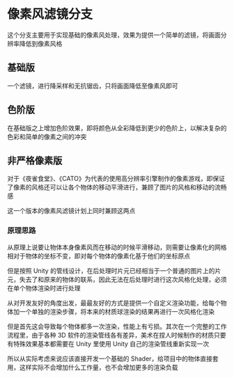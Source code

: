 # 像素风滤镜分支

这个分支主要用于实现基础的像素风处理，效果为提供一个简单的滤镜，将画面分辨率降低到像素风格


## 基础版

一个滤镜，进行降采样和无抗锯齿，只将画面降低至像素风即可


## 色阶版

在基础版之上增加色阶效果，即将颜色从全彩降低到更少的色阶上，以解决复杂的色彩和简单的像素之间的冲突


## 非严格像素版

对于《夜雀食堂》、《CATO》为代表的使用高分辨率引擎制作的像素游戏，即保证了像素的风格还可以让各个物体的移动平滑进行，兼顾了图片的风格和移动的流畅感

这一个版本的像素风滤镜计划上同时兼顾这两点


### 原理思路

从原理上说要让物体本身像素风而在移动的时候平滑移动，则需要让像素化的网格相对于物体的坐标不变，即对每个物体的像素化基于他们的坐标原点

但是按照 Unity 的管线设计，在后处理时片元已经相当于一个普通的图片上的片元，失去了和原来的物体的联系，因此无法在后处理时进行这次风格化处理，必须在单个物体渲染时进行处理

从对开发友好的角度出发，最最友好的方式是提供一个自定义渲染功能，给每个物体加一个单独的渲染步骤，将本来的材质球渲染的结果再进行一次风格化渲染

但是首先这会导致每个物体都多一次渲染，性能上有亏损。其次在一个完整的工作流程里，由于各种 3D 软件的渲染管线各有差异，美术在捏人时候制作的材质只要有特殊效果基本都需要在 Unity 里使用 Unity 自己的渲染管线重新实现一次

所以从实际考虑来说应该直接开发一个基础的 Shader，给项目中的物体直接套用，这样实际不会增加什么工作量，也不会增加更多的渲染负载
